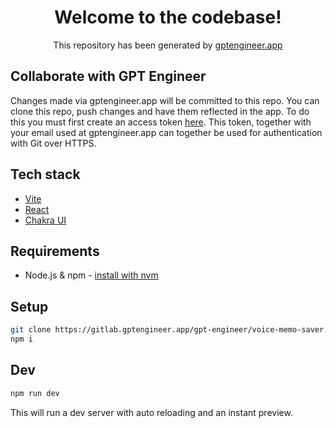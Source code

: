 <div align="center">

# Welcome to the codebase!

This repository has been generated by [gptengineer.app](https://gptengineer.app)

</div>

## Collaborate with GPT Engineer

Changes made via gptengineer.app will be committed to this repo. You can clone this repo, push changes and have them reflected in the app. To do this you must first create an access token [here](https://run.gptengineer.app/profile/settings). This token, together with your email used at gptengineer.app can together be used for authentication with Git over HTTPS.

## Tech stack

- [Vite](https://vitejs.dev/)
- [React](https://react.dev/)
- [Chakra UI](https://chakra-ui.com/)

## Requirements

- Node.js & npm - [install with nvm](https://github.com/nvm-sh/nvm#installing-and-updating)

## Setup

```sh
git clone https://gitlab.gptengineer.app/gpt-engineer/voice-memo-saver.git
npm i
```

## Dev

```sh
npm run dev
```

This will run a dev server with auto reloading and an instant preview.
